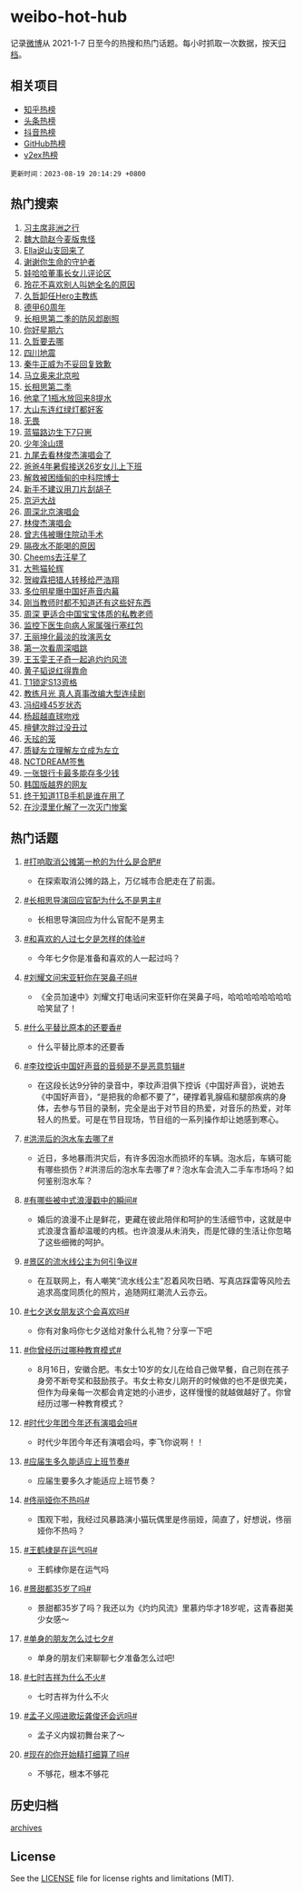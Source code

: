 # weibo-hot-hub

记录[微博](https://www.weibo.com)从 2021-1-7 日至今的热搜和热门话题。每小时抓取一次数据，按天[归档](archives)。

## 相关项目

- [知乎热榜](https://github.com/lonnyzhang423/zhihu-hot-hub)
- [头条热榜](https://github.com/lonnyzhang423/toutiao-hot-hub)
- [抖音热榜](https://github.com/lonnyzhang423/douyin-hot-hub)
- [GitHub热榜](https://github.com/lonnyzhang423/github-hot-hub)
- [v2ex热榜](https://github.com/lonnyzhang423/v2ex-hot-hub)


`更新时间：2023-08-19 20:14:29 +0800`

## 热门搜索

1. [习主席非洲之行](https://m.weibo.cn/search?containerid=100103type%3D1%26t%3D10%26q%3D%23%E4%B9%A0%E4%B8%BB%E5%B8%AD%E9%9D%9E%E6%B4%B2%E4%B9%8B%E8%A1%8C%23&stream_entry_id=51&isnewpage=1&extparam=seat%3D1%26stream_entry_id%3D51%26pos%3D0%26c_type%3D51%26cate%3D10103%26dgr%3D0%26filter_type%3Drealtimehot%26display_time%3D1692447268%26pre_seqid%3D1692447268171027391238&luicode=10000011&lfid=106003type%253D25%2526t%253D3%2526disable_hot%253D1%2526filter_type%253Drealtimehot)
1. [魏大勋赵今麦版鬼怪](https://m.weibo.cn/search?containerid=100103type%3D1%26t%3D10%26q%3D%E9%AD%8F%E5%A4%A7%E5%8B%8B%E8%B5%B5%E4%BB%8A%E9%BA%A6%E7%89%88%E9%AC%BC%E6%80%AA&stream_entry_id=31&isnewpage=1&extparam=seat%3D1%26stream_entry_id%3D31%26dgr%3D0%26flag%3D1%26band_rank%3D1%26pos%3D0%26filter_type%3Drealtimehot%26c_type%3D31%26realpos%3D1%26cate%3D5001%26lcate%3D5001%26q%3D%25E9%25AD%258F%25E5%25A4%25A7%25E5%258B%258B%25E8%25B5%25B5%25E4%25BB%258A%25E9%25BA%25A6%25E7%2589%2588%25E9%25AC%25BC%25E6%2580%25AA%26display_time%3D1692447268%26pre_seqid%3D1692447268171027391238&luicode=10000011&lfid=106003type%253D25%2526t%253D3%2526disable_hot%253D1%2526filter_type%253Drealtimehot)
1. [Ella说山支回来了](https://m.weibo.cn/search?containerid=100103type%3D1%26t%3D10%26q%3D%23Ella%E8%AF%B4%E5%B1%B1%E6%94%AF%E5%9B%9E%E6%9D%A5%E4%BA%86%23&stream_entry_id=31&isnewpage=1&extparam=seat%3D1%26stream_entry_id%3D31%26dgr%3D0%26flag%3D1%26band_rank%3D2%26pos%3D1%26filter_type%3Drealtimehot%26c_type%3D31%26realpos%3D2%26cate%3D5001%26lcate%3D5001%26q%3D%2523Ella%25E8%25AF%25B4%25E5%25B1%25B1%25E6%2594%25AF%25E5%259B%259E%25E6%259D%25A5%25E4%25BA%2586%2523%26display_time%3D1692447268%26pre_seqid%3D1692447268171027391238&luicode=10000011&lfid=106003type%253D25%2526t%253D3%2526disable_hot%253D1%2526filter_type%253Drealtimehot)
1. [谢谢你生命的守护者](https://m.weibo.cn/search?containerid=100103type%3D1%26t%3D10%26q%3D%23%E8%B0%A2%E8%B0%A2%E4%BD%A0%E7%94%9F%E5%91%BD%E7%9A%84%E5%AE%88%E6%8A%A4%E8%80%85%23&stream_entry_id=31&isnewpage=1&extparam=seat%3D1%26stream_entry_id%3D31%26dgr%3D0%26flag%3D0%26band_rank%3D3%26pos%3D2%26filter_type%3Drealtimehot%26c_type%3D31%26realpos%3D3%26cate%3D5001%26lcate%3D5001%26q%3D%2523%25E8%25B0%25A2%25E8%25B0%25A2%25E4%25BD%25A0%25E7%2594%259F%25E5%2591%25BD%25E7%259A%2584%25E5%25AE%2588%25E6%258A%25A4%25E8%2580%2585%2523%26display_time%3D1692447268%26pre_seqid%3D1692447268171027391238&luicode=10000011&lfid=106003type%253D25%2526t%253D3%2526disable_hot%253D1%2526filter_type%253Drealtimehot)
1. [娃哈哈董事长女儿评论区](https://m.weibo.cn/search?containerid=100103type%3D1%26t%3D10%26q%3D%23%E5%A8%83%E5%93%88%E5%93%88%E8%91%A3%E4%BA%8B%E9%95%BF%E5%A5%B3%E5%84%BF%E8%AF%84%E8%AE%BA%E5%8C%BA%23&stream_entry_id=31&isnewpage=1&extparam=seat%3D1%26stream_entry_id%3D31%26dgr%3D0%26flag%3D1%26band_rank%3D4%26pos%3D3%26filter_type%3Drealtimehot%26c_type%3D31%26realpos%3D4%26cate%3D5001%26lcate%3D5001%26q%3D%2523%25E5%25A8%2583%25E5%2593%2588%25E5%2593%2588%25E8%2591%25A3%25E4%25BA%258B%25E9%2595%25BF%25E5%25A5%25B3%25E5%2584%25BF%25E8%25AF%2584%25E8%25AE%25BA%25E5%258C%25BA%2523%26display_time%3D1692447268%26pre_seqid%3D1692447268171027391238&luicode=10000011&lfid=106003type%253D25%2526t%253D3%2526disable_hot%253D1%2526filter_type%253Drealtimehot)
1. [玲花不喜欢别人叫她全名的原因](https://m.weibo.cn/search?containerid=100103type%3D1%26t%3D10%26q%3D%23%E7%8E%B2%E8%8A%B1%E4%B8%8D%E5%96%9C%E6%AC%A2%E5%88%AB%E4%BA%BA%E5%8F%AB%E5%A5%B9%E5%85%A8%E5%90%8D%E7%9A%84%E5%8E%9F%E5%9B%A0%23&stream_entry_id=31&isnewpage=1&extparam=seat%3D1%26stream_entry_id%3D31%26dgr%3D0%26flag%3D2%26band_rank%3D5%26pos%3D4%26filter_type%3Drealtimehot%26c_type%3D31%26realpos%3D5%26cate%3D5001%26lcate%3D5001%26q%3D%2523%25E7%258E%25B2%25E8%258A%25B1%25E4%25B8%258D%25E5%2596%259C%25E6%25AC%25A2%25E5%2588%25AB%25E4%25BA%25BA%25E5%258F%25AB%25E5%25A5%25B9%25E5%2585%25A8%25E5%2590%258D%25E7%259A%2584%25E5%258E%259F%25E5%259B%25A0%2523%26display_time%3D1692447268%26pre_seqid%3D1692447268171027391238&luicode=10000011&lfid=106003type%253D25%2526t%253D3%2526disable_hot%253D1%2526filter_type%253Drealtimehot)
1. [久哲卸任Hero主教练](https://m.weibo.cn/search?containerid=100103type%3D1%26t%3D10%26q%3D%23%E4%B9%85%E5%93%B2%E5%8D%B8%E4%BB%BBHero%E4%B8%BB%E6%95%99%E7%BB%83%23&stream_entry_id=31&isnewpage=1&extparam=seat%3D1%26stream_entry_id%3D31%26dgr%3D0%26flag%3D1%26band_rank%3D6%26pos%3D5%26filter_type%3Drealtimehot%26c_type%3D31%26realpos%3D6%26cate%3D5001%26lcate%3D5001%26q%3D%2523%25E4%25B9%2585%25E5%2593%25B2%25E5%258D%25B8%25E4%25BB%25BBHero%25E4%25B8%25BB%25E6%2595%2599%25E7%25BB%2583%2523%26display_time%3D1692447268%26pre_seqid%3D1692447268171027391238&luicode=10000011&lfid=106003type%253D25%2526t%253D3%2526disable_hot%253D1%2526filter_type%253Drealtimehot)
1. [德甲60周年](https://m.weibo.cn/search?containerid=100103type%3D1%26t%3D10%26q%3D%23%E5%BE%B7%E7%94%B260%E5%91%A8%E5%B9%B4%23&stream_entry_id=31&isnewpage=1&extparam=seat%3D1%26stream_entry_id%3D31%26is_ad_pos%3D1%26dgr%3D0%26filter_type%3Drealtimehot%26pos%3D6%26lcate%3D5001%26band_rank%3D7%26c_type%3D31%26cate%3D5001%26adid%3D199935%26q%3D%2523%25E5%25BE%25B7%25E7%2594%25B260%25E5%2591%25A8%25E5%25B9%25B4%2523%26display_time%3D1692447268%26pre_seqid%3D1692447268171027391238&luicode=10000011&lfid=106003type%253D25%2526t%253D3%2526disable_hot%253D1%2526filter_type%253Drealtimehot)
1. [长相思第二季的防风邶剧照](https://m.weibo.cn/search?containerid=100103type%3D1%26t%3D10%26q%3D%23%E9%95%BF%E7%9B%B8%E6%80%9D%E7%AC%AC%E4%BA%8C%E5%AD%A3%E7%9A%84%E9%98%B2%E9%A3%8E%E9%82%B6%E5%89%A7%E7%85%A7%23&stream_entry_id=31&isnewpage=1&extparam=seat%3D1%26stream_entry_id%3D31%26dgr%3D0%26flag%3D0%26band_rank%3D7%26pos%3D7%26filter_type%3Drealtimehot%26c_type%3D31%26realpos%3D7%26cate%3D5001%26lcate%3D5001%26q%3D%2523%25E9%2595%25BF%25E7%259B%25B8%25E6%2580%259D%25E7%25AC%25AC%25E4%25BA%258C%25E5%25AD%25A3%25E7%259A%2584%25E9%2598%25B2%25E9%25A3%258E%25E9%2582%25B6%25E5%2589%25A7%25E7%2585%25A7%2523%26display_time%3D1692447268%26pre_seqid%3D1692447268171027391238&luicode=10000011&lfid=106003type%253D25%2526t%253D3%2526disable_hot%253D1%2526filter_type%253Drealtimehot)
1. [你好星期六](https://m.weibo.cn/search?containerid=100103type%3D1%26t%3D10%26q%3D%E4%BD%A0%E5%A5%BD%E6%98%9F%E6%9C%9F%E5%85%AD&stream_entry_id=31&isnewpage=1&extparam=seat%3D1%26stream_entry_id%3D31%26dgr%3D0%26flag%3D16%26band_rank%3D8%26pos%3D8%26filter_type%3Drealtimehot%26c_type%3D31%26realpos%3D8%26cate%3D5001%26lcate%3D5001%26q%3D%25E4%25BD%25A0%25E5%25A5%25BD%25E6%2598%259F%25E6%259C%259F%25E5%2585%25AD%26display_time%3D1692447268%26pre_seqid%3D1692447268171027391238&luicode=10000011&lfid=106003type%253D25%2526t%253D3%2526disable_hot%253D1%2526filter_type%253Drealtimehot)
1. [久哲要去哪](https://m.weibo.cn/search?containerid=100103type%3D1%26t%3D10%26q%3D%23%E4%B9%85%E5%93%B2%E8%A6%81%E5%8E%BB%E5%93%AA%23&stream_entry_id=31&isnewpage=1&extparam=seat%3D1%26stream_entry_id%3D31%26dgr%3D0%26flag%3D1%26band_rank%3D9%26pos%3D9%26filter_type%3Drealtimehot%26c_type%3D31%26realpos%3D9%26cate%3D5001%26lcate%3D5001%26q%3D%2523%25E4%25B9%2585%25E5%2593%25B2%25E8%25A6%2581%25E5%258E%25BB%25E5%2593%25AA%2523%26display_time%3D1692447268%26pre_seqid%3D1692447268171027391238&luicode=10000011&lfid=106003type%253D25%2526t%253D3%2526disable_hot%253D1%2526filter_type%253Drealtimehot)
1. [四川地震](https://m.weibo.cn/search?containerid=100103type%3D1%26t%3D10%26q%3D%23%E5%9B%9B%E5%B7%9D%E5%9C%B0%E9%9C%87%23&stream_entry_id=31&isnewpage=1&extparam=seat%3D1%26stream_entry_id%3D31%26dgr%3D0%26flag%3D2%26band_rank%3D10%26pos%3D10%26filter_type%3Drealtimehot%26c_type%3D31%26realpos%3D10%26cate%3D5001%26lcate%3D5001%26q%3D%2523%25E5%259B%259B%25E5%25B7%259D%25E5%259C%25B0%25E9%259C%2587%2523%26display_time%3D1692447268%26pre_seqid%3D1692447268171027391238&luicode=10000011&lfid=106003type%253D25%2526t%253D3%2526disable_hot%253D1%2526filter_type%253Drealtimehot)
1. [秦牛正威为不妥回复致歉](https://m.weibo.cn/search?containerid=100103type%3D1%26t%3D10%26q%3D%23%E7%A7%A6%E7%89%9B%E6%AD%A3%E5%A8%81%E4%B8%BA%E4%B8%8D%E5%A6%A5%E5%9B%9E%E5%A4%8D%E8%87%B4%E6%AD%89%23&stream_entry_id=31&isnewpage=1&extparam=seat%3D1%26stream_entry_id%3D31%26dgr%3D0%26flag%3D2%26band_rank%3D11%26pos%3D11%26filter_type%3Drealtimehot%26c_type%3D31%26realpos%3D11%26cate%3D5001%26lcate%3D5001%26q%3D%2523%25E7%25A7%25A6%25E7%2589%259B%25E6%25AD%25A3%25E5%25A8%2581%25E4%25B8%25BA%25E4%25B8%258D%25E5%25A6%25A5%25E5%259B%259E%25E5%25A4%258D%25E8%2587%25B4%25E6%25AD%2589%2523%26display_time%3D1692447268%26pre_seqid%3D1692447268171027391238&luicode=10000011&lfid=106003type%253D25%2526t%253D3%2526disable_hot%253D1%2526filter_type%253Drealtimehot)
1. [马立奥来北京啦](https://m.weibo.cn/search?containerid=100103type%3D1%26t%3D10%26q%3D%E9%A9%AC%E7%AB%8B%E5%A5%A5%E6%9D%A5%E5%8C%97%E4%BA%AC%E5%95%A6&stream_entry_id=31&isnewpage=1&extparam=seat%3D1%26stream_entry_id%3D31%26dgr%3D0%26flag%3D1%26band_rank%3D12%26pos%3D12%26filter_type%3Drealtimehot%26c_type%3D31%26realpos%3D12%26cate%3D5001%26lcate%3D5001%26q%3D%25E9%25A9%25AC%25E7%25AB%258B%25E5%25A5%25A5%25E6%259D%25A5%25E5%258C%2597%25E4%25BA%25AC%25E5%2595%25A6%26display_time%3D1692447268%26pre_seqid%3D1692447268171027391238&luicode=10000011&lfid=106003type%253D25%2526t%253D3%2526disable_hot%253D1%2526filter_type%253Drealtimehot)
1. [长相思第二季](https://m.weibo.cn/search?containerid=100103type%3D1%26t%3D10%26q%3D%E9%95%BF%E7%9B%B8%E6%80%9D%E7%AC%AC%E4%BA%8C%E5%AD%A3&stream_entry_id=31&isnewpage=1&extparam=seat%3D1%26stream_entry_id%3D31%26dgr%3D0%26flag%3D1%26band_rank%3D13%26pos%3D13%26filter_type%3Drealtimehot%26c_type%3D31%26realpos%3D13%26cate%3D5001%26lcate%3D5001%26q%3D%25E9%2595%25BF%25E7%259B%25B8%25E6%2580%259D%25E7%25AC%25AC%25E4%25BA%258C%25E5%25AD%25A3%26display_time%3D1692447268%26pre_seqid%3D1692447268171027391238&luicode=10000011&lfid=106003type%253D25%2526t%253D3%2526disable_hot%253D1%2526filter_type%253Drealtimehot)
1. [他拿了1瓶水放回来8提水](https://m.weibo.cn/search?containerid=100103type%3D1%26t%3D10%26q%3D%23%E4%BB%96%E6%8B%BF%E4%BA%861%E7%93%B6%E6%B0%B4%E6%94%BE%E5%9B%9E%E6%9D%A58%E6%8F%90%E6%B0%B4%23&stream_entry_id=31&isnewpage=1&extparam=seat%3D1%26stream_entry_id%3D31%26dgr%3D0%26flag%3D32768%26band_rank%3D14%26pos%3D14%26filter_type%3Drealtimehot%26c_type%3D31%26realpos%3D14%26cate%3D5001%26lcate%3D5001%26q%3D%2523%25E4%25BB%2596%25E6%258B%25BF%25E4%25BA%25861%25E7%2593%25B6%25E6%25B0%25B4%25E6%2594%25BE%25E5%259B%259E%25E6%259D%25A58%25E6%258F%2590%25E6%25B0%25B4%2523%26display_time%3D1692447268%26pre_seqid%3D1692447268171027391238&luicode=10000011&lfid=106003type%253D25%2526t%253D3%2526disable_hot%253D1%2526filter_type%253Drealtimehot)
1. [大山东连红绿灯都好客](https://m.weibo.cn/search?containerid=100103type%3D1%26t%3D10%26q%3D%23%E5%A4%A7%E5%B1%B1%E4%B8%9C%E8%BF%9E%E7%BA%A2%E7%BB%BF%E7%81%AF%E9%83%BD%E5%A5%BD%E5%AE%A2%23&stream_entry_id=31&isnewpage=1&extparam=seat%3D1%26stream_entry_id%3D31%26dgr%3D0%26band_rank%3D15%26flag%3D0%26lcate%3D5001%26pos%3D15%26filter_type%3Drealtimehot%26c_type%3D31%26realpos%3D15%26cate%3D5001%26adid%3D200076%26q%3D%2523%25E5%25A4%25A7%25E5%25B1%25B1%25E4%25B8%259C%25E8%25BF%259E%25E7%25BA%25A2%25E7%25BB%25BF%25E7%2581%25AF%25E9%2583%25BD%25E5%25A5%25BD%25E5%25AE%25A2%2523%26display_time%3D1692447268%26pre_seqid%3D1692447268171027391238&luicode=10000011&lfid=106003type%253D25%2526t%253D3%2526disable_hot%253D1%2526filter_type%253Drealtimehot)
1. [无畏](https://m.weibo.cn/search?containerid=100103type%3D1%26t%3D10%26q%3D%E6%97%A0%E7%95%8F&stream_entry_id=31&isnewpage=1&extparam=seat%3D1%26stream_entry_id%3D31%26dgr%3D0%26flag%3D1%26band_rank%3D16%26pos%3D16%26filter_type%3Drealtimehot%26c_type%3D31%26realpos%3D16%26cate%3D5001%26lcate%3D5001%26q%3D%25E6%2597%25A0%25E7%2595%258F%26display_time%3D1692447268%26pre_seqid%3D1692447268171027391238&luicode=10000011&lfid=106003type%253D25%2526t%253D3%2526disable_hot%253D1%2526filter_type%253Drealtimehot)
1. [蓝猫路边生下7只崽](https://m.weibo.cn/search?containerid=100103type%3D1%26t%3D10%26q%3D%E8%93%9D%E7%8C%AB%E8%B7%AF%E8%BE%B9%E7%94%9F%E4%B8%8B7%E5%8F%AA%E5%B4%BD&stream_entry_id=31&isnewpage=1&extparam=seat%3D1%26stream_entry_id%3D31%26dgr%3D0%26flag%3D1%26band_rank%3D17%26pos%3D17%26filter_type%3Drealtimehot%26c_type%3D31%26realpos%3D17%26cate%3D5001%26lcate%3D5001%26q%3D%25E8%2593%259D%25E7%258C%25AB%25E8%25B7%25AF%25E8%25BE%25B9%25E7%2594%259F%25E4%25B8%258B7%25E5%258F%25AA%25E5%25B4%25BD%26display_time%3D1692447268%26pre_seqid%3D1692447268171027391238&luicode=10000011&lfid=106003type%253D25%2526t%253D3%2526disable_hot%253D1%2526filter_type%253Drealtimehot)
1. [少年涂山璟](https://m.weibo.cn/search?containerid=100103type%3D1%26t%3D10%26q%3D%23%E5%B0%91%E5%B9%B4%E6%B6%82%E5%B1%B1%E7%92%9F%23&stream_entry_id=31&isnewpage=1&extparam=seat%3D1%26stream_entry_id%3D31%26dgr%3D0%26flag%3D1%26band_rank%3D18%26pos%3D18%26filter_type%3Drealtimehot%26c_type%3D31%26realpos%3D18%26cate%3D5001%26lcate%3D5001%26q%3D%2523%25E5%25B0%2591%25E5%25B9%25B4%25E6%25B6%2582%25E5%25B1%25B1%25E7%2592%259F%2523%26display_time%3D1692447268%26pre_seqid%3D1692447268171027391238&luicode=10000011&lfid=106003type%253D25%2526t%253D3%2526disable_hot%253D1%2526filter_type%253Drealtimehot)
1. [九尾去看林俊杰演唱会了](https://m.weibo.cn/search?containerid=100103type%3D1%26t%3D10%26q%3D%23%E4%B9%9D%E5%B0%BE%E5%8E%BB%E7%9C%8B%E6%9E%97%E4%BF%8A%E6%9D%B0%E6%BC%94%E5%94%B1%E4%BC%9A%E4%BA%86%23&stream_entry_id=31&isnewpage=1&extparam=seat%3D1%26stream_entry_id%3D31%26dgr%3D0%26flag%3D1%26band_rank%3D19%26pos%3D19%26filter_type%3Drealtimehot%26c_type%3D31%26realpos%3D19%26cate%3D5001%26lcate%3D5001%26q%3D%2523%25E4%25B9%259D%25E5%25B0%25BE%25E5%258E%25BB%25E7%259C%258B%25E6%259E%2597%25E4%25BF%258A%25E6%259D%25B0%25E6%25BC%2594%25E5%2594%25B1%25E4%25BC%259A%25E4%25BA%2586%2523%26display_time%3D1692447268%26pre_seqid%3D1692447268171027391238&luicode=10000011&lfid=106003type%253D25%2526t%253D3%2526disable_hot%253D1%2526filter_type%253Drealtimehot)
1. [爸爸4年暑假接送26岁女儿上下班](https://m.weibo.cn/search?containerid=100103type%3D1%26t%3D10%26q%3D%23%E7%88%B8%E7%88%B84%E5%B9%B4%E6%9A%91%E5%81%87%E6%8E%A5%E9%80%8126%E5%B2%81%E5%A5%B3%E5%84%BF%E4%B8%8A%E4%B8%8B%E7%8F%AD%23&stream_entry_id=31&isnewpage=1&extparam=seat%3D1%26stream_entry_id%3D31%26dgr%3D0%26flag%3D32768%26band_rank%3D20%26pos%3D20%26filter_type%3Drealtimehot%26c_type%3D31%26realpos%3D20%26cate%3D5001%26lcate%3D5001%26q%3D%2523%25E7%2588%25B8%25E7%2588%25B84%25E5%25B9%25B4%25E6%259A%2591%25E5%2581%2587%25E6%258E%25A5%25E9%2580%258126%25E5%25B2%2581%25E5%25A5%25B3%25E5%2584%25BF%25E4%25B8%258A%25E4%25B8%258B%25E7%258F%25AD%2523%26display_time%3D1692447268%26pre_seqid%3D1692447268171027391238&luicode=10000011&lfid=106003type%253D25%2526t%253D3%2526disable_hot%253D1%2526filter_type%253Drealtimehot)
1. [解救被困缅甸的中科院博士](https://m.weibo.cn/search?containerid=100103type%3D1%26t%3D10%26q%3D%23%E8%A7%A3%E6%95%91%E8%A2%AB%E5%9B%B0%E7%BC%85%E7%94%B8%E7%9A%84%E4%B8%AD%E7%A7%91%E9%99%A2%E5%8D%9A%E5%A3%AB%23&stream_entry_id=31&isnewpage=1&extparam=seat%3D1%26stream_entry_id%3D31%26dgr%3D0%26flag%3D0%26band_rank%3D21%26pos%3D21%26filter_type%3Drealtimehot%26c_type%3D31%26realpos%3D21%26cate%3D5001%26lcate%3D5001%26q%3D%2523%25E8%25A7%25A3%25E6%2595%2591%25E8%25A2%25AB%25E5%259B%25B0%25E7%25BC%2585%25E7%2594%25B8%25E7%259A%2584%25E4%25B8%25AD%25E7%25A7%2591%25E9%2599%25A2%25E5%258D%259A%25E5%25A3%25AB%2523%26display_time%3D1692447268%26pre_seqid%3D1692447268171027391238&luicode=10000011&lfid=106003type%253D25%2526t%253D3%2526disable_hot%253D1%2526filter_type%253Drealtimehot)
1. [新手不建议用刀片刮胡子](https://m.weibo.cn/search?containerid=100103type%3D1%26t%3D10%26q%3D%23%E6%96%B0%E6%89%8B%E4%B8%8D%E5%BB%BA%E8%AE%AE%E7%94%A8%E5%88%80%E7%89%87%E5%88%AE%E8%83%A1%E5%AD%90%23&stream_entry_id=31&isnewpage=1&extparam=seat%3D1%26stream_entry_id%3D31%26dgr%3D0%26flag%3D1%26band_rank%3D22%26pos%3D22%26filter_type%3Drealtimehot%26c_type%3D31%26realpos%3D22%26cate%3D5001%26lcate%3D5001%26q%3D%2523%25E6%2596%25B0%25E6%2589%258B%25E4%25B8%258D%25E5%25BB%25BA%25E8%25AE%25AE%25E7%2594%25A8%25E5%2588%2580%25E7%2589%2587%25E5%2588%25AE%25E8%2583%25A1%25E5%25AD%2590%2523%26display_time%3D1692447268%26pre_seqid%3D1692447268171027391238&luicode=10000011&lfid=106003type%253D25%2526t%253D3%2526disable_hot%253D1%2526filter_type%253Drealtimehot)
1. [京沪大战](https://m.weibo.cn/search?containerid=100103type%3D1%26t%3D10%26q%3D%E4%BA%AC%E6%B2%AA%E5%A4%A7%E6%88%98&stream_entry_id=31&isnewpage=1&extparam=seat%3D1%26stream_entry_id%3D31%26dgr%3D0%26flag%3D1%26band_rank%3D23%26pos%3D23%26filter_type%3Drealtimehot%26c_type%3D31%26realpos%3D23%26cate%3D5001%26lcate%3D5001%26q%3D%25E4%25BA%25AC%25E6%25B2%25AA%25E5%25A4%25A7%25E6%2588%2598%26display_time%3D1692447268%26pre_seqid%3D1692447268171027391238&luicode=10000011&lfid=106003type%253D25%2526t%253D3%2526disable_hot%253D1%2526filter_type%253Drealtimehot)
1. [周深北京演唱会](https://m.weibo.cn/search?containerid=100103type%3D1%26t%3D10%26q%3D%E5%91%A8%E6%B7%B1%E5%8C%97%E4%BA%AC%E6%BC%94%E5%94%B1%E4%BC%9A&stream_entry_id=31&isnewpage=1&extparam=seat%3D1%26stream_entry_id%3D31%26dgr%3D0%26flag%3D1%26band_rank%3D24%26pos%3D24%26filter_type%3Drealtimehot%26c_type%3D31%26realpos%3D24%26cate%3D5001%26lcate%3D5001%26q%3D%25E5%2591%25A8%25E6%25B7%25B1%25E5%258C%2597%25E4%25BA%25AC%25E6%25BC%2594%25E5%2594%25B1%25E4%25BC%259A%26display_time%3D1692447268%26pre_seqid%3D1692447268171027391238&luicode=10000011&lfid=106003type%253D25%2526t%253D3%2526disable_hot%253D1%2526filter_type%253Drealtimehot)
1. [林俊杰演唱会](https://m.weibo.cn/search?containerid=100103type%3D1%26t%3D10%26q%3D%E6%9E%97%E4%BF%8A%E6%9D%B0%E6%BC%94%E5%94%B1%E4%BC%9A&stream_entry_id=31&isnewpage=1&extparam=seat%3D1%26stream_entry_id%3D31%26dgr%3D0%26flag%3D0%26band_rank%3D25%26pos%3D25%26filter_type%3Drealtimehot%26c_type%3D31%26realpos%3D25%26cate%3D5001%26lcate%3D5001%26q%3D%25E6%259E%2597%25E4%25BF%258A%25E6%259D%25B0%25E6%25BC%2594%25E5%2594%25B1%25E4%25BC%259A%26display_time%3D1692447268%26pre_seqid%3D1692447268171027391238&luicode=10000011&lfid=106003type%253D25%2526t%253D3%2526disable_hot%253D1%2526filter_type%253Drealtimehot)
1. [曾志伟被曝住院动手术](https://m.weibo.cn/search?containerid=100103type%3D1%26t%3D10%26q%3D%23%E6%9B%BE%E5%BF%97%E4%BC%9F%E8%A2%AB%E6%9B%9D%E4%BD%8F%E9%99%A2%E5%8A%A8%E6%89%8B%E6%9C%AF%23&stream_entry_id=31&isnewpage=1&extparam=seat%3D1%26stream_entry_id%3D31%26dgr%3D0%26flag%3D0%26band_rank%3D26%26pos%3D26%26filter_type%3Drealtimehot%26c_type%3D31%26realpos%3D26%26cate%3D5001%26lcate%3D5001%26q%3D%2523%25E6%259B%25BE%25E5%25BF%2597%25E4%25BC%259F%25E8%25A2%25AB%25E6%259B%259D%25E4%25BD%258F%25E9%2599%25A2%25E5%258A%25A8%25E6%2589%258B%25E6%259C%25AF%2523%26display_time%3D1692447268%26pre_seqid%3D1692447268171027391238&luicode=10000011&lfid=106003type%253D25%2526t%253D3%2526disable_hot%253D1%2526filter_type%253Drealtimehot)
1. [隔夜水不能喝的原因](https://m.weibo.cn/search?containerid=100103type%3D1%26t%3D10%26q%3D%E9%9A%94%E5%A4%9C%E6%B0%B4%E4%B8%8D%E8%83%BD%E5%96%9D%E7%9A%84%E5%8E%9F%E5%9B%A0&stream_entry_id=31&isnewpage=1&extparam=seat%3D1%26stream_entry_id%3D31%26dgr%3D0%26flag%3D0%26band_rank%3D27%26pos%3D27%26filter_type%3Drealtimehot%26c_type%3D31%26realpos%3D27%26cate%3D5001%26lcate%3D5001%26q%3D%25E9%259A%2594%25E5%25A4%259C%25E6%25B0%25B4%25E4%25B8%258D%25E8%2583%25BD%25E5%2596%259D%25E7%259A%2584%25E5%258E%259F%25E5%259B%25A0%26display_time%3D1692447268%26pre_seqid%3D1692447268171027391238&luicode=10000011&lfid=106003type%253D25%2526t%253D3%2526disable_hot%253D1%2526filter_type%253Drealtimehot)
1. [Cheems去汪星了](https://m.weibo.cn/search?containerid=100103type%3D1%26t%3D10%26q%3DCheems%E5%8E%BB%E6%B1%AA%E6%98%9F%E4%BA%86&stream_entry_id=31&isnewpage=1&extparam=seat%3D1%26stream_entry_id%3D31%26dgr%3D0%26flag%3D0%26band_rank%3D28%26pos%3D28%26filter_type%3Drealtimehot%26c_type%3D31%26realpos%3D28%26cate%3D5001%26lcate%3D5001%26q%3DCheems%25E5%258E%25BB%25E6%25B1%25AA%25E6%2598%259F%25E4%25BA%2586%26display_time%3D1692447268%26pre_seqid%3D1692447268171027391238&luicode=10000011&lfid=106003type%253D25%2526t%253D3%2526disable_hot%253D1%2526filter_type%253Drealtimehot)
1. [大熊猫轮辉](https://m.weibo.cn/search?containerid=100103type%3D1%26t%3D10%26q%3D%E5%A4%A7%E7%86%8A%E7%8C%AB%E8%BD%AE%E8%BE%89&stream_entry_id=31&isnewpage=1&extparam=seat%3D1%26stream_entry_id%3D31%26dgr%3D0%26flag%3D1%26band_rank%3D29%26pos%3D29%26filter_type%3Drealtimehot%26c_type%3D31%26realpos%3D29%26cate%3D5001%26lcate%3D5001%26q%3D%25E5%25A4%25A7%25E7%2586%258A%25E7%258C%25AB%25E8%25BD%25AE%25E8%25BE%2589%26display_time%3D1692447268%26pre_seqid%3D1692447268171027391238&luicode=10000011&lfid=106003type%253D25%2526t%253D3%2526disable_hot%253D1%2526filter_type%253Drealtimehot)
1. [贺峻霖把猎人转移给严浩翔](https://m.weibo.cn/search?containerid=100103type%3D1%26t%3D10%26q%3D%23%E8%B4%BA%E5%B3%BB%E9%9C%96%E6%8A%8A%E7%8C%8E%E4%BA%BA%E8%BD%AC%E7%A7%BB%E7%BB%99%E4%B8%A5%E6%B5%A9%E7%BF%94%23&stream_entry_id=31&isnewpage=1&extparam=seat%3D1%26stream_entry_id%3D31%26dgr%3D0%26flag%3D1%26band_rank%3D30%26pos%3D30%26filter_type%3Drealtimehot%26c_type%3D31%26realpos%3D30%26cate%3D5001%26lcate%3D5001%26q%3D%2523%25E8%25B4%25BA%25E5%25B3%25BB%25E9%259C%2596%25E6%258A%258A%25E7%258C%258E%25E4%25BA%25BA%25E8%25BD%25AC%25E7%25A7%25BB%25E7%25BB%2599%25E4%25B8%25A5%25E6%25B5%25A9%25E7%25BF%2594%2523%26display_time%3D1692447268%26pre_seqid%3D1692447268171027391238&luicode=10000011&lfid=106003type%253D25%2526t%253D3%2526disable_hot%253D1%2526filter_type%253Drealtimehot)
1. [多位明星曝中国好声音内幕](https://m.weibo.cn/search?containerid=100103type%3D1%26t%3D10%26q%3D%23%E5%A4%9A%E4%BD%8D%E6%98%8E%E6%98%9F%E6%9B%9D%E4%B8%AD%E5%9B%BD%E5%A5%BD%E5%A3%B0%E9%9F%B3%E5%86%85%E5%B9%95%23&stream_entry_id=31&isnewpage=1&extparam=seat%3D1%26stream_entry_id%3D31%26dgr%3D0%26flag%3D0%26band_rank%3D31%26pos%3D31%26filter_type%3Drealtimehot%26c_type%3D31%26realpos%3D31%26cate%3D5001%26lcate%3D5001%26q%3D%2523%25E5%25A4%259A%25E4%25BD%258D%25E6%2598%258E%25E6%2598%259F%25E6%259B%259D%25E4%25B8%25AD%25E5%259B%25BD%25E5%25A5%25BD%25E5%25A3%25B0%25E9%259F%25B3%25E5%2586%2585%25E5%25B9%2595%2523%26display_time%3D1692447268%26pre_seqid%3D1692447268171027391238&luicode=10000011&lfid=106003type%253D25%2526t%253D3%2526disable_hot%253D1%2526filter_type%253Drealtimehot)
1. [刚当教师时都不知道还有这些好东西](https://m.weibo.cn/search?containerid=100103type%3D1%26t%3D10%26q%3D%E5%88%9A%E5%BD%93%E6%95%99%E5%B8%88%E6%97%B6%E9%83%BD%E4%B8%8D%E7%9F%A5%E9%81%93%E8%BF%98%E6%9C%89%E8%BF%99%E4%BA%9B%E5%A5%BD%E4%B8%9C%E8%A5%BF&stream_entry_id=31&isnewpage=1&extparam=seat%3D1%26stream_entry_id%3D31%26dgr%3D0%26flag%3D1%26band_rank%3D32%26pos%3D32%26filter_type%3Drealtimehot%26c_type%3D31%26realpos%3D32%26cate%3D5001%26lcate%3D5001%26q%3D%25E5%2588%259A%25E5%25BD%2593%25E6%2595%2599%25E5%25B8%2588%25E6%2597%25B6%25E9%2583%25BD%25E4%25B8%258D%25E7%259F%25A5%25E9%2581%2593%25E8%25BF%2598%25E6%259C%2589%25E8%25BF%2599%25E4%25BA%259B%25E5%25A5%25BD%25E4%25B8%259C%25E8%25A5%25BF%26display_time%3D1692447268%26pre_seqid%3D1692447268171027391238&luicode=10000011&lfid=106003type%253D25%2526t%253D3%2526disable_hot%253D1%2526filter_type%253Drealtimehot)
1. [周深 更适合中国宝宝体质的私教老师](https://m.weibo.cn/search?containerid=100103type%3D1%26t%3D10%26q%3D%E5%91%A8%E6%B7%B1+%E6%9B%B4%E9%80%82%E5%90%88%E4%B8%AD%E5%9B%BD%E5%AE%9D%E5%AE%9D%E4%BD%93%E8%B4%A8%E7%9A%84%E7%A7%81%E6%95%99%E8%80%81%E5%B8%88&stream_entry_id=31&isnewpage=1&extparam=seat%3D1%26stream_entry_id%3D31%26dgr%3D0%26flag%3D1%26band_rank%3D33%26pos%3D33%26filter_type%3Drealtimehot%26c_type%3D31%26realpos%3D33%26cate%3D5001%26lcate%3D5001%26q%3D%25E5%2591%25A8%25E6%25B7%25B1%2520%25E6%259B%25B4%25E9%2580%2582%25E5%2590%2588%25E4%25B8%25AD%25E5%259B%25BD%25E5%25AE%259D%25E5%25AE%259D%25E4%25BD%2593%25E8%25B4%25A8%25E7%259A%2584%25E7%25A7%2581%25E6%2595%2599%25E8%2580%2581%25E5%25B8%2588%26display_time%3D1692447268%26pre_seqid%3D1692447268171027391238&luicode=10000011&lfid=106003type%253D25%2526t%253D3%2526disable_hot%253D1%2526filter_type%253Drealtimehot)
1. [监控下医生向病人家属强行塞红包](https://m.weibo.cn/search?containerid=100103type%3D1%26t%3D10%26q%3D%23%E7%9B%91%E6%8E%A7%E4%B8%8B%E5%8C%BB%E7%94%9F%E5%90%91%E7%97%85%E4%BA%BA%E5%AE%B6%E5%B1%9E%E5%BC%BA%E8%A1%8C%E5%A1%9E%E7%BA%A2%E5%8C%85%23&stream_entry_id=31&isnewpage=1&extparam=seat%3D1%26stream_entry_id%3D31%26dgr%3D0%26flag%3D32768%26band_rank%3D34%26pos%3D34%26filter_type%3Drealtimehot%26c_type%3D31%26realpos%3D34%26cate%3D5001%26lcate%3D5001%26q%3D%2523%25E7%259B%2591%25E6%258E%25A7%25E4%25B8%258B%25E5%258C%25BB%25E7%2594%259F%25E5%2590%2591%25E7%2597%2585%25E4%25BA%25BA%25E5%25AE%25B6%25E5%25B1%259E%25E5%25BC%25BA%25E8%25A1%258C%25E5%25A1%259E%25E7%25BA%25A2%25E5%258C%2585%2523%26display_time%3D1692447268%26pre_seqid%3D1692447268171027391238&luicode=10000011&lfid=106003type%253D25%2526t%253D3%2526disable_hot%253D1%2526filter_type%253Drealtimehot)
1. [王丽坤化最淡的妆演恶女](https://m.weibo.cn/search?containerid=100103type%3D1%26t%3D10%26q%3D%23%E7%8E%8B%E4%B8%BD%E5%9D%A4%E5%8C%96%E6%9C%80%E6%B7%A1%E7%9A%84%E5%A6%86%E6%BC%94%E6%81%B6%E5%A5%B3%23&stream_entry_id=31&isnewpage=1&extparam=seat%3D1%26stream_entry_id%3D31%26dgr%3D0%26flag%3D0%26band_rank%3D35%26pos%3D35%26filter_type%3Drealtimehot%26c_type%3D31%26realpos%3D35%26cate%3D5001%26lcate%3D5001%26q%3D%2523%25E7%258E%258B%25E4%25B8%25BD%25E5%259D%25A4%25E5%258C%2596%25E6%259C%2580%25E6%25B7%25A1%25E7%259A%2584%25E5%25A6%2586%25E6%25BC%2594%25E6%2581%25B6%25E5%25A5%25B3%2523%26display_time%3D1692447268%26pre_seqid%3D1692447268171027391238&luicode=10000011&lfid=106003type%253D25%2526t%253D3%2526disable_hot%253D1%2526filter_type%253Drealtimehot)
1. [第一次看周深唱跳](https://m.weibo.cn/search?containerid=100103type%3D1%26t%3D10%26q%3D%23%E7%AC%AC%E4%B8%80%E6%AC%A1%E7%9C%8B%E5%91%A8%E6%B7%B1%E5%94%B1%E8%B7%B3%23&stream_entry_id=31&isnewpage=1&extparam=seat%3D1%26stream_entry_id%3D31%26dgr%3D0%26flag%3D1%26band_rank%3D36%26pos%3D36%26filter_type%3Drealtimehot%26c_type%3D31%26realpos%3D36%26cate%3D5001%26lcate%3D5001%26q%3D%2523%25E7%25AC%25AC%25E4%25B8%2580%25E6%25AC%25A1%25E7%259C%258B%25E5%2591%25A8%25E6%25B7%25B1%25E5%2594%25B1%25E8%25B7%25B3%2523%26display_time%3D1692447268%26pre_seqid%3D1692447268171027391238&luicode=10000011&lfid=106003type%253D25%2526t%253D3%2526disable_hot%253D1%2526filter_type%253Drealtimehot)
1. [王玉雯王子奇一起追灼灼风流](https://m.weibo.cn/search?containerid=100103type%3D1%26t%3D10%26q%3D%23%E7%8E%8B%E7%8E%89%E9%9B%AF%E7%8E%8B%E5%AD%90%E5%A5%87%E4%B8%80%E8%B5%B7%E8%BF%BD%E7%81%BC%E7%81%BC%E9%A3%8E%E6%B5%81%23&stream_entry_id=31&isnewpage=1&extparam=seat%3D1%26stream_entry_id%3D31%26dgr%3D0%26flag%3D0%26band_rank%3D37%26pos%3D37%26filter_type%3Drealtimehot%26c_type%3D31%26realpos%3D37%26cate%3D5001%26lcate%3D5001%26q%3D%2523%25E7%258E%258B%25E7%258E%2589%25E9%259B%25AF%25E7%258E%258B%25E5%25AD%2590%25E5%25A5%2587%25E4%25B8%2580%25E8%25B5%25B7%25E8%25BF%25BD%25E7%2581%25BC%25E7%2581%25BC%25E9%25A3%258E%25E6%25B5%2581%2523%26display_time%3D1692447268%26pre_seqid%3D1692447268171027391238&luicode=10000011&lfid=106003type%253D25%2526t%253D3%2526disable_hot%253D1%2526filter_type%253Drealtimehot)
1. [黄子韬说红得靠命](https://m.weibo.cn/search?containerid=100103type%3D1%26t%3D10%26q%3D%23%E9%BB%84%E5%AD%90%E9%9F%AC%E8%AF%B4%E7%BA%A2%E5%BE%97%E9%9D%A0%E5%91%BD%23&stream_entry_id=31&isnewpage=1&extparam=seat%3D1%26stream_entry_id%3D31%26dgr%3D0%26flag%3D1%26band_rank%3D38%26pos%3D38%26filter_type%3Drealtimehot%26c_type%3D31%26realpos%3D38%26cate%3D5001%26lcate%3D5001%26q%3D%2523%25E9%25BB%2584%25E5%25AD%2590%25E9%259F%25AC%25E8%25AF%25B4%25E7%25BA%25A2%25E5%25BE%2597%25E9%259D%25A0%25E5%2591%25BD%2523%26display_time%3D1692447268%26pre_seqid%3D1692447268171027391238&luicode=10000011&lfid=106003type%253D25%2526t%253D3%2526disable_hot%253D1%2526filter_type%253Drealtimehot)
1. [T1锁定S13资格](https://m.weibo.cn/search?containerid=100103type%3D1%26t%3D10%26q%3D%23T1%E9%94%81%E5%AE%9AS13%E8%B5%84%E6%A0%BC%23&stream_entry_id=31&isnewpage=1&extparam=seat%3D1%26stream_entry_id%3D31%26dgr%3D0%26flag%3D1%26band_rank%3D39%26pos%3D39%26filter_type%3Drealtimehot%26c_type%3D31%26realpos%3D39%26cate%3D5001%26lcate%3D5001%26q%3D%2523T1%25E9%2594%2581%25E5%25AE%259AS13%25E8%25B5%2584%25E6%25A0%25BC%2523%26display_time%3D1692447268%26pre_seqid%3D1692447268171027391238&luicode=10000011&lfid=106003type%253D25%2526t%253D3%2526disable_hot%253D1%2526filter_type%253Drealtimehot)
1. [教练月光 真人真事改编大型连续剧](https://m.weibo.cn/search?containerid=100103type%3D1%26t%3D10%26q%3D%E6%95%99%E7%BB%83%E6%9C%88%E5%85%89+%E7%9C%9F%E4%BA%BA%E7%9C%9F%E4%BA%8B%E6%94%B9%E7%BC%96%E5%A4%A7%E5%9E%8B%E8%BF%9E%E7%BB%AD%E5%89%A7&stream_entry_id=31&isnewpage=1&extparam=seat%3D1%26stream_entry_id%3D31%26dgr%3D0%26flag%3D0%26band_rank%3D40%26pos%3D40%26filter_type%3Drealtimehot%26c_type%3D31%26realpos%3D40%26cate%3D5001%26lcate%3D5001%26q%3D%25E6%2595%2599%25E7%25BB%2583%25E6%259C%2588%25E5%2585%2589%2520%25E7%259C%259F%25E4%25BA%25BA%25E7%259C%259F%25E4%25BA%258B%25E6%2594%25B9%25E7%25BC%2596%25E5%25A4%25A7%25E5%259E%258B%25E8%25BF%259E%25E7%25BB%25AD%25E5%2589%25A7%26display_time%3D1692447268%26pre_seqid%3D1692447268171027391238&luicode=10000011&lfid=106003type%253D25%2526t%253D3%2526disable_hot%253D1%2526filter_type%253Drealtimehot)
1. [冯绍峰45岁状态](https://m.weibo.cn/search?containerid=100103type%3D1%26t%3D10%26q%3D%23%E5%86%AF%E7%BB%8D%E5%B3%B045%E5%B2%81%E7%8A%B6%E6%80%81%23&stream_entry_id=31&isnewpage=1&extparam=seat%3D1%26stream_entry_id%3D31%26dgr%3D0%26flag%3D0%26band_rank%3D41%26pos%3D41%26filter_type%3Drealtimehot%26c_type%3D31%26realpos%3D41%26cate%3D5001%26lcate%3D5001%26q%3D%2523%25E5%2586%25AF%25E7%25BB%258D%25E5%25B3%25B045%25E5%25B2%2581%25E7%258A%25B6%25E6%2580%2581%2523%26display_time%3D1692447268%26pre_seqid%3D1692447268171027391238&luicode=10000011&lfid=106003type%253D25%2526t%253D3%2526disable_hot%253D1%2526filter_type%253Drealtimehot)
1. [杨超越直球吻戏](https://m.weibo.cn/search?containerid=100103type%3D1%26t%3D10%26q%3D%23%E6%9D%A8%E8%B6%85%E8%B6%8A%E7%9B%B4%E7%90%83%E5%90%BB%E6%88%8F%23&stream_entry_id=31&isnewpage=1&extparam=seat%3D1%26stream_entry_id%3D31%26dgr%3D0%26flag%3D1%26band_rank%3D42%26pos%3D42%26filter_type%3Drealtimehot%26c_type%3D31%26realpos%3D42%26cate%3D5001%26lcate%3D5001%26q%3D%2523%25E6%259D%25A8%25E8%25B6%2585%25E8%25B6%258A%25E7%259B%25B4%25E7%2590%2583%25E5%2590%25BB%25E6%2588%258F%2523%26display_time%3D1692447268%26pre_seqid%3D1692447268171027391238&luicode=10000011&lfid=106003type%253D25%2526t%253D3%2526disable_hot%253D1%2526filter_type%253Drealtimehot)
1. [檀健次胖过没丑过](https://m.weibo.cn/search?containerid=100103type%3D1%26t%3D10%26q%3D%23%E6%AA%80%E5%81%A5%E6%AC%A1%E8%83%96%E8%BF%87%E6%B2%A1%E4%B8%91%E8%BF%87%23&stream_entry_id=31&isnewpage=1&extparam=seat%3D1%26stream_entry_id%3D31%26dgr%3D0%26flag%3D0%26band_rank%3D43%26pos%3D43%26filter_type%3Drealtimehot%26c_type%3D31%26realpos%3D43%26cate%3D5001%26lcate%3D5001%26q%3D%2523%25E6%25AA%2580%25E5%2581%25A5%25E6%25AC%25A1%25E8%2583%2596%25E8%25BF%2587%25E6%25B2%25A1%25E4%25B8%2591%25E8%25BF%2587%2523%26display_time%3D1692447268%26pre_seqid%3D1692447268171027391238&luicode=10000011&lfid=106003type%253D25%2526t%253D3%2526disable_hot%253D1%2526filter_type%253Drealtimehot)
1. [夭玹的笼](https://m.weibo.cn/search?containerid=100103type%3D1%26t%3D10%26q%3D%E5%A4%AD%E7%8E%B9%E7%9A%84%E7%AC%BC&stream_entry_id=31&isnewpage=1&extparam=seat%3D1%26stream_entry_id%3D31%26dgr%3D0%26flag%3D1%26band_rank%3D44%26pos%3D44%26filter_type%3Drealtimehot%26c_type%3D31%26realpos%3D44%26cate%3D5001%26lcate%3D5001%26q%3D%25E5%25A4%25AD%25E7%258E%25B9%25E7%259A%2584%25E7%25AC%25BC%26display_time%3D1692447268%26pre_seqid%3D1692447268171027391238&luicode=10000011&lfid=106003type%253D25%2526t%253D3%2526disable_hot%253D1%2526filter_type%253Drealtimehot)
1. [质疑左立理解左立成为左立](https://m.weibo.cn/search?containerid=100103type%3D1%26t%3D10%26q%3D%23%E8%B4%A8%E7%96%91%E5%B7%A6%E7%AB%8B%E7%90%86%E8%A7%A3%E5%B7%A6%E7%AB%8B%E6%88%90%E4%B8%BA%E5%B7%A6%E7%AB%8B%23&stream_entry_id=31&isnewpage=1&extparam=seat%3D1%26stream_entry_id%3D31%26dgr%3D0%26flag%3D0%26band_rank%3D45%26pos%3D45%26filter_type%3Drealtimehot%26c_type%3D31%26realpos%3D45%26cate%3D5001%26lcate%3D5001%26q%3D%2523%25E8%25B4%25A8%25E7%2596%2591%25E5%25B7%25A6%25E7%25AB%258B%25E7%2590%2586%25E8%25A7%25A3%25E5%25B7%25A6%25E7%25AB%258B%25E6%2588%2590%25E4%25B8%25BA%25E5%25B7%25A6%25E7%25AB%258B%2523%26display_time%3D1692447268%26pre_seqid%3D1692447268171027391238&luicode=10000011&lfid=106003type%253D25%2526t%253D3%2526disable_hot%253D1%2526filter_type%253Drealtimehot)
1. [NCTDREAM签售](https://m.weibo.cn/search?containerid=100103type%3D1%26t%3D10%26q%3DNCTDREAM%E7%AD%BE%E5%94%AE&stream_entry_id=31&isnewpage=1&extparam=seat%3D1%26stream_entry_id%3D31%26dgr%3D0%26flag%3D1%26band_rank%3D46%26pos%3D46%26filter_type%3Drealtimehot%26c_type%3D31%26realpos%3D46%26cate%3D5001%26lcate%3D5001%26q%3DNCTDREAM%25E7%25AD%25BE%25E5%2594%25AE%26display_time%3D1692447268%26pre_seqid%3D1692447268171027391238&luicode=10000011&lfid=106003type%253D25%2526t%253D3%2526disable_hot%253D1%2526filter_type%253Drealtimehot)
1. [一张银行卡最多能存多少钱](https://m.weibo.cn/search?containerid=100103type%3D1%26t%3D10%26q%3D%E4%B8%80%E5%BC%A0%E9%93%B6%E8%A1%8C%E5%8D%A1%E6%9C%80%E5%A4%9A%E8%83%BD%E5%AD%98%E5%A4%9A%E5%B0%91%E9%92%B1&stream_entry_id=31&isnewpage=1&extparam=seat%3D1%26stream_entry_id%3D31%26dgr%3D0%26flag%3D0%26band_rank%3D47%26pos%3D47%26filter_type%3Drealtimehot%26c_type%3D31%26realpos%3D47%26cate%3D5001%26lcate%3D5001%26q%3D%25E4%25B8%2580%25E5%25BC%25A0%25E9%2593%25B6%25E8%25A1%258C%25E5%258D%25A1%25E6%259C%2580%25E5%25A4%259A%25E8%2583%25BD%25E5%25AD%2598%25E5%25A4%259A%25E5%25B0%2591%25E9%2592%25B1%26display_time%3D1692447268%26pre_seqid%3D1692447268171027391238&luicode=10000011&lfid=106003type%253D25%2526t%253D3%2526disable_hot%253D1%2526filter_type%253Drealtimehot)
1. [韩国版越界的网友](https://m.weibo.cn/search?containerid=100103type%3D1%26t%3D10%26q%3D%E9%9F%A9%E5%9B%BD%E7%89%88%E8%B6%8A%E7%95%8C%E7%9A%84%E7%BD%91%E5%8F%8B&stream_entry_id=31&isnewpage=1&extparam=seat%3D1%26stream_entry_id%3D31%26dgr%3D0%26flag%3D1%26band_rank%3D48%26pos%3D48%26filter_type%3Drealtimehot%26c_type%3D31%26realpos%3D48%26cate%3D5001%26lcate%3D5001%26q%3D%25E9%259F%25A9%25E5%259B%25BD%25E7%2589%2588%25E8%25B6%258A%25E7%2595%258C%25E7%259A%2584%25E7%25BD%2591%25E5%258F%258B%26display_time%3D1692447268%26pre_seqid%3D1692447268171027391238&luicode=10000011&lfid=106003type%253D25%2526t%253D3%2526disable_hot%253D1%2526filter_type%253Drealtimehot)
1. [终于知道1TB手机是谁在用了](https://m.weibo.cn/search?containerid=100103type%3D1%26t%3D10%26q%3D%E7%BB%88%E4%BA%8E%E7%9F%A5%E9%81%931TB%E6%89%8B%E6%9C%BA%E6%98%AF%E8%B0%81%E5%9C%A8%E7%94%A8%E4%BA%86&stream_entry_id=31&isnewpage=1&extparam=seat%3D1%26stream_entry_id%3D31%26dgr%3D0%26flag%3D0%26band_rank%3D49%26pos%3D49%26filter_type%3Drealtimehot%26c_type%3D31%26realpos%3D49%26cate%3D5001%26lcate%3D5001%26q%3D%25E7%25BB%2588%25E4%25BA%258E%25E7%259F%25A5%25E9%2581%25931TB%25E6%2589%258B%25E6%259C%25BA%25E6%2598%25AF%25E8%25B0%2581%25E5%259C%25A8%25E7%2594%25A8%25E4%25BA%2586%26display_time%3D1692447268%26pre_seqid%3D1692447268171027391238&luicode=10000011&lfid=106003type%253D25%2526t%253D3%2526disable_hot%253D1%2526filter_type%253Drealtimehot)
1. [在沙漠里化解了一次灭门惨案](https://m.weibo.cn/search?containerid=100103type%3D1%26t%3D10%26q%3D%E5%9C%A8%E6%B2%99%E6%BC%A0%E9%87%8C%E5%8C%96%E8%A7%A3%E4%BA%86%E4%B8%80%E6%AC%A1%E7%81%AD%E9%97%A8%E6%83%A8%E6%A1%88&stream_entry_id=31&isnewpage=1&extparam=seat%3D1%26stream_entry_id%3D31%26dgr%3D0%26flag%3D0%26band_rank%3D50%26pos%3D50%26filter_type%3Drealtimehot%26c_type%3D31%26realpos%3D50%26cate%3D5001%26lcate%3D5001%26q%3D%25E5%259C%25A8%25E6%25B2%2599%25E6%25BC%25A0%25E9%2587%258C%25E5%258C%2596%25E8%25A7%25A3%25E4%25BA%2586%25E4%25B8%2580%25E6%25AC%25A1%25E7%2581%25AD%25E9%2597%25A8%25E6%2583%25A8%25E6%25A1%2588%26display_time%3D1692447268%26pre_seqid%3D1692447268171027391238&luicode=10000011&lfid=106003type%253D25%2526t%253D3%2526disable_hot%253D1%2526filter_type%253Drealtimehot)

## 热门话题

1. [#打响取消公摊第一枪的为什么是合肥#](https://m.weibo.cn/search?containerid=231522type%3D1%26t%3D10%26q%3D%23%E6%89%93%E5%93%8D%E5%8F%96%E6%B6%88%E5%85%AC%E6%91%8A%E7%AC%AC%E4%B8%80%E6%9E%AA%E7%9A%84%E4%B8%BA%E4%BB%80%E4%B9%88%E6%98%AF%E5%90%88%E8%82%A5%23&stream_entry_id=128&isnewpage=1&extparam=seat%3D1%26dgr%3D0%26pos%3D1-0-0%26lcate%3D5004%26unitid%3D1692356604645%26c_type%3D128%26cate%3D5004%26display_time%3D1692447269%26pre_seqid%3D1692447269238027167115&luicode=10000011&lfid=231648_-_4)
    - 在探索取消公摊的路上，万亿城市合肥走在了前面。

1. [#长相思导演回应官配为什么不是男主#](https://m.weibo.cn/search?containerid=231522type%3D1%26t%3D10%26q%3D%23%E9%95%BF%E7%9B%B8%E6%80%9D%E5%AF%BC%E6%BC%94%E5%9B%9E%E5%BA%94%E5%AE%98%E9%85%8D%E4%B8%BA%E4%BB%80%E4%B9%88%E4%B8%8D%E6%98%AF%E7%94%B7%E4%B8%BB%23&stream_entry_id=128&isnewpage=1&extparam=seat%3D1%26dgr%3D0%26pos%3D1-0-1%26lcate%3D5004%26unitid%3D1692413579435%26c_type%3D128%26cate%3D5004%26display_time%3D1692447269%26pre_seqid%3D1692447269238027167115&luicode=10000011&lfid=231648_-_4)
    - 长相思导演回应为什么官配不是男主

1. [#和喜欢的人过七夕是怎样的体验#](https://m.weibo.cn/search?containerid=231522type%3D1%26t%3D10%26q%3D%23%E5%92%8C%E5%96%9C%E6%AC%A2%E7%9A%84%E4%BA%BA%E8%BF%87%E4%B8%83%E5%A4%95%E6%98%AF%E6%80%8E%E6%A0%B7%E7%9A%84%E4%BD%93%E9%AA%8C%23&stream_entry_id=128&isnewpage=1&extparam=seat%3D1%26dgr%3D0%26pos%3D1-0-2%26lcate%3D5004%26unitid%3D1692316070730%26c_type%3D128%26cate%3D5004%26display_time%3D1692447269%26pre_seqid%3D1692447269238027167115&luicode=10000011&lfid=231648_-_4)
    - 今年七夕你是准备和喜欢的人一起过吗？

1. [#刘耀文问宋亚轩你在哭鼻子吗#](https://m.weibo.cn/search?containerid=231522type%3D1%26t%3D10%26q%3D%23%E5%88%98%E8%80%80%E6%96%87%E9%97%AE%E5%AE%8B%E4%BA%9A%E8%BD%A9%E4%BD%A0%E5%9C%A8%E5%93%AD%E9%BC%BB%E5%AD%90%E5%90%97%23&stream_entry_id=128&isnewpage=1&extparam=seat%3D1%26dgr%3D0%26pos%3D1-0-3%26lcate%3D5004%26unitid%3D1692443562131%26c_type%3D128%26cate%3D5004%26display_time%3D1692447269%26pre_seqid%3D1692447269238027167115&luicode=10000011&lfid=231648_-_4)
    - 《全员加速中》刘耀文打电话问宋亚轩你在哭鼻子吗，哈哈哈哈哈哈哈哈哈笑鼠了！

1. [#什么平替比原本的还要香#](https://m.weibo.cn/search?containerid=231522type%3D1%26t%3D10%26q%3D%23%E4%BB%80%E4%B9%88%E5%B9%B3%E6%9B%BF%E6%AF%94%E5%8E%9F%E6%9C%AC%E7%9A%84%E8%BF%98%E8%A6%81%E9%A6%99%23&stream_entry_id=128&isnewpage=1&extparam=seat%3D1%26dgr%3D0%26pos%3D1-0-4%26lcate%3D5004%26unitid%3D1692443556180%26c_type%3D128%26cate%3D5004%26display_time%3D1692447269%26pre_seqid%3D1692447269238027167115&luicode=10000011&lfid=231648_-_4)
    - 什么平替比原本的还要香

1. [#李玟控诉中国好声音的音频是不是恶意剪辑#](https://m.weibo.cn/search?containerid=231522type%3D1%26t%3D10%26q%3D%23%E6%9D%8E%E7%8E%9F%E6%8E%A7%E8%AF%89%E4%B8%AD%E5%9B%BD%E5%A5%BD%E5%A3%B0%E9%9F%B3%E7%9A%84%E9%9F%B3%E9%A2%91%E6%98%AF%E4%B8%8D%E6%98%AF%E6%81%B6%E6%84%8F%E5%89%AA%E8%BE%91%23&stream_entry_id=128&isnewpage=1&extparam=seat%3D1%26dgr%3D0%26pos%3D1-0-5%26lcate%3D5004%26unitid%3D1692403686790%26c_type%3D128%26cate%3D5004%26display_time%3D1692447269%26pre_seqid%3D1692447269238027167115&luicode=10000011&lfid=231648_-_4)
    - 在这段长达9分钟的录音中，李玟声泪俱下控诉《中国好声音》，说她去《中国好声音》，“是把我的命都不要了”，硬撑着乳腺癌和腿部疾病的身体，去参与节目的录制，完全是出于对节目的热爱，对音乐的热爱，对年轻人的热爱。可是在节目现场，节目组的一系列操作却让她感到寒心。

1. [#洪涝后的泡水车去哪了#](https://m.weibo.cn/search?containerid=231522type%3D1%26t%3D10%26q%3D%23%E6%B4%AA%E6%B6%9D%E5%90%8E%E7%9A%84%E6%B3%A1%E6%B0%B4%E8%BD%A6%E5%8E%BB%E5%93%AA%E4%BA%86%23&stream_entry_id=128&isnewpage=1&extparam=seat%3D1%26dgr%3D0%26pos%3D1-0-6%26lcate%3D5004%26unitid%3D1692438774352%26c_type%3D128%26cate%3D5004%26display_time%3D1692447269%26pre_seqid%3D1692447269238027167115&luicode=10000011&lfid=231648_-_4)
    - 近日，多地暴雨洪灾后，有许多因泡水而损坏的车辆。泡水后，车辆可能有哪些损伤？#洪涝后的泡水车去哪了#？泡水车会流入二手车市场吗？如何鉴别泡水车？

1. [#有哪些被中式浪漫戳中的瞬间#](https://m.weibo.cn/search?containerid=231522type%3D1%26t%3D10%26q%3D%23%E6%9C%89%E5%93%AA%E4%BA%9B%E8%A2%AB%E4%B8%AD%E5%BC%8F%E6%B5%AA%E6%BC%AB%E6%88%B3%E4%B8%AD%E7%9A%84%E7%9E%AC%E9%97%B4%23&stream_entry_id=128&isnewpage=1&extparam=seat%3D1%26dgr%3D0%26pos%3D1-0-7%26lcate%3D5004%26unitid%3D1692342814543%26c_type%3D128%26cate%3D5004%26display_time%3D1692447269%26pre_seqid%3D1692447269238027167115&luicode=10000011&lfid=231648_-_4)
    - 婚后的浪漫不止是鲜花，更藏在彼此陪伴和呵护的生活细节中，这就是中式浪漫含蓄却温暖的内核。也许浪漫从未消失，而是忙碌的生活让你忽略了这些细微的呵护。

1. [#景区的流水线公主为何引争议#](https://m.weibo.cn/search?containerid=231522type%3D1%26t%3D10%26q%3D%23%E6%99%AF%E5%8C%BA%E7%9A%84%E6%B5%81%E6%B0%B4%E7%BA%BF%E5%85%AC%E4%B8%BB%E4%B8%BA%E4%BD%95%E5%BC%95%E4%BA%89%E8%AE%AE%23&stream_entry_id=128&isnewpage=1&extparam=seat%3D1%26dgr%3D0%26pos%3D1-0-8%26lcate%3D5004%26unitid%3D1692436080287%26c_type%3D128%26cate%3D5004%26display_time%3D1692447269%26pre_seqid%3D1692447269238027167115&luicode=10000011&lfid=231648_-_4)
    - 在互联网上，有人嘲笑“流水线公主”忍着风吹日晒、写真店踩雷等风险去追求高度同质化的照片，追随网红潮流人云亦云。

1. [#七夕送女朋友这个会喜欢吗#](https://m.weibo.cn/search?containerid=231522type%3D1%26t%3D10%26q%3D%23%E4%B8%83%E5%A4%95%E9%80%81%E5%A5%B3%E6%9C%8B%E5%8F%8B%E8%BF%99%E4%B8%AA%E4%BC%9A%E5%96%9C%E6%AC%A2%E5%90%97%23&stream_entry_id=128&isnewpage=1&extparam=seat%3D1%26dgr%3D0%26pos%3D1-0-9%26lcate%3D5004%26unitid%3D1692438168120%26c_type%3D128%26cate%3D5004%26display_time%3D1692447269%26pre_seqid%3D1692447269238027167115&luicode=10000011&lfid=231648_-_4)
    - 你有对象吗你七夕送给对象什么礼物？分享一下吧

1. [#你曾经历过哪种教育模式#](https://m.weibo.cn/search?containerid=231522type%3D1%26t%3D10%26q%3D%23%E4%BD%A0%E6%9B%BE%E7%BB%8F%E5%8E%86%E8%BF%87%E5%93%AA%E7%A7%8D%E6%95%99%E8%82%B2%E6%A8%A1%E5%BC%8F%23&stream_entry_id=128&isnewpage=1&extparam=seat%3D1%26dgr%3D0%26pos%3D1-0-10%26lcate%3D5004%26unitid%3D1692441757835%26c_type%3D128%26cate%3D5004%26display_time%3D1692447269%26pre_seqid%3D1692447269238027167115&luicode=10000011&lfid=231648_-_4)
    - 8月16日，安徽合肥。韦女士10岁的女儿在给自己做早餐，自己则在孩子身旁不断夸奖和鼓励孩子。韦女士称女儿刚开的时候做的也不是很完美，但作为母亲每一次都会肯定她的小进步，这样慢慢的就越做越好了。你曾经历过哪一种教育模式？

1. [#时代少年团今年还有演唱会吗#](https://m.weibo.cn/search?containerid=231522type%3D1%26t%3D10%26q%3D%23%E6%97%B6%E4%BB%A3%E5%B0%91%E5%B9%B4%E5%9B%A2%E4%BB%8A%E5%B9%B4%E8%BF%98%E6%9C%89%E6%BC%94%E5%94%B1%E4%BC%9A%E5%90%97%23&stream_entry_id=128&isnewpage=1&extparam=seat%3D1%26dgr%3D0%26pos%3D1-0-11%26lcate%3D5004%26unitid%3D1692364461858%26c_type%3D128%26cate%3D5004%26display_time%3D1692447269%26pre_seqid%3D1692447269238027167115&luicode=10000011&lfid=231648_-_4)
    - 时代少年团今年还有演唱会吗，李飞你说啊！！ ​​​

1. [#应届生多久能适应上班节奏#](https://m.weibo.cn/search?containerid=231522type%3D1%26t%3D10%26q%3D%23%E5%BA%94%E5%B1%8A%E7%94%9F%E5%A4%9A%E4%B9%85%E8%83%BD%E9%80%82%E5%BA%94%E4%B8%8A%E7%8F%AD%E8%8A%82%E5%A5%8F%23&stream_entry_id=128&isnewpage=1&extparam=seat%3D1%26dgr%3D0%26pos%3D1-0-12%26lcate%3D5004%26unitid%3D1692436962874%26c_type%3D128%26cate%3D5004%26display_time%3D1692447269%26pre_seqid%3D1692447269238027167115&luicode=10000011&lfid=231648_-_4)
    - 应届生要多久才能适应上班节奏？

1. [#佟丽娅你不热吗#](https://m.weibo.cn/search?containerid=231522type%3D1%26t%3D10%26q%3D%23%E4%BD%9F%E4%B8%BD%E5%A8%85%E4%BD%A0%E4%B8%8D%E7%83%AD%E5%90%97%23&stream_entry_id=128&isnewpage=1&extparam=seat%3D1%26dgr%3D0%26pos%3D1-0-13%26lcate%3D5004%26unitid%3D1692437258665%26c_type%3D128%26cate%3D5004%26display_time%3D1692447269%26pre_seqid%3D1692447269238027167115&luicode=10000011&lfid=231648_-_4)
    - 围观下啦，我经过风暴路演小猫玩偶里是佟丽娅，简直了，好想说，佟丽娅你不热吗？

1. [#王鹤棣是在运气吗#](https://m.weibo.cn/search?containerid=231522type%3D1%26t%3D10%26q%3D%23%E7%8E%8B%E9%B9%A4%E6%A3%A3%E6%98%AF%E5%9C%A8%E8%BF%90%E6%B0%94%E5%90%97%23&stream_entry_id=128&isnewpage=1&extparam=seat%3D1%26dgr%3D0%26pos%3D1-0-14%26lcate%3D5004%26unitid%3D1692420767142%26c_type%3D128%26cate%3D5004%26display_time%3D1692447269%26pre_seqid%3D1692447269238027167115&luicode=10000011&lfid=231648_-_4)
    - 王鹤棣你是在运气吗

1. [#景甜都35岁了吗#](https://m.weibo.cn/search?containerid=231522type%3D1%26t%3D10%26q%3D%23%E6%99%AF%E7%94%9C%E9%83%BD35%E5%B2%81%E4%BA%86%E5%90%97%23&stream_entry_id=128&isnewpage=1&extparam=seat%3D1%26dgr%3D0%26pos%3D1-0-15%26lcate%3D5004%26unitid%3D1692435461961%26c_type%3D128%26cate%3D5004%26display_time%3D1692447269%26pre_seqid%3D1692447269238027167115&luicode=10000011&lfid=231648_-_4)
    - 景甜都35岁了吗？我还以为《灼灼风流》里慕灼华才18岁呢，这青春甜美少女感～

1. [#单身的朋友怎么过七夕#](https://m.weibo.cn/search?containerid=231522type%3D1%26t%3D10%26q%3D%23%E5%8D%95%E8%BA%AB%E7%9A%84%E6%9C%8B%E5%8F%8B%E6%80%8E%E4%B9%88%E8%BF%87%E4%B8%83%E5%A4%95%23&stream_entry_id=128&isnewpage=1&extparam=seat%3D1%26dgr%3D0%26pos%3D1-0-16%26lcate%3D5004%26unitid%3D1692444783959%26c_type%3D128%26cate%3D5004%26display_time%3D1692447269%26pre_seqid%3D1692447269238027167115&luicode=10000011&lfid=231648_-_4)
    - 单身的朋友们来聊聊七夕准备怎么过吧!

1. [#七时吉祥为什么不火#](https://m.weibo.cn/search?containerid=231522type%3D1%26t%3D10%26q%3D%23%E4%B8%83%E6%97%B6%E5%90%89%E7%A5%A5%E4%B8%BA%E4%BB%80%E4%B9%88%E4%B8%8D%E7%81%AB%23&stream_entry_id=128&isnewpage=1&extparam=seat%3D1%26dgr%3D0%26pos%3D1-0-17%26lcate%3D5004%26unitid%3D1692322710514%26c_type%3D128%26cate%3D5004%26display_time%3D1692447269%26pre_seqid%3D1692447269238027167115&luicode=10000011&lfid=231648_-_4)
    - 七时吉祥为什么不火

1. [#孟子义闯进歌坛龚俊还会远吗#](https://m.weibo.cn/search?containerid=231522type%3D1%26t%3D10%26q%3D%23%E5%AD%9F%E5%AD%90%E4%B9%89%E9%97%AF%E8%BF%9B%E6%AD%8C%E5%9D%9B%E9%BE%9A%E4%BF%8A%E8%BF%98%E4%BC%9A%E8%BF%9C%E5%90%97%23&stream_entry_id=128&isnewpage=1&extparam=seat%3D1%26dgr%3D0%26pos%3D1-0-18%26lcate%3D5004%26unitid%3D1692371961979%26c_type%3D128%26cate%3D5004%26display_time%3D1692447269%26pre_seqid%3D1692447269238027167115&luicode=10000011&lfid=231648_-_4)
    - 孟子义内娱初舞台来了～

1. [#现在的你开始精打细算了吗#](https://m.weibo.cn/search?containerid=231522type%3D1%26t%3D10%26q%3D%23%E7%8E%B0%E5%9C%A8%E7%9A%84%E4%BD%A0%E5%BC%80%E5%A7%8B%E7%B2%BE%E6%89%93%E7%BB%86%E7%AE%97%E4%BA%86%E5%90%97%23&stream_entry_id=128&isnewpage=1&extparam=seat%3D1%26dgr%3D0%26pos%3D1-0-19%26lcate%3D5004%26unitid%3D1692349419641%26c_type%3D128%26cate%3D5004%26display_time%3D1692447269%26pre_seqid%3D1692447269238027167115&luicode=10000011&lfid=231648_-_4)
    - 不够花，根本不够花


## 历史归档

[archives](archives)

## License

See the [LICENSE](LICENSE) file for license rights and limitations (MIT).
